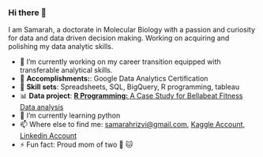 ### Hi there 👋
I am Samarah, a doctorate in Molecular Biology with a passion and curiosity for data and data driven decision making. Working on acquiring and polishing my data analytic skills. 
- 🔭 I’m currently working on my career transition equipped with transferable analytical skills.
- :dart: **Accomplishments:**: Google Data Analytics Certification 
- :wrench: **Skill sets**: Spreadsheets, SQL, BigQuery, R programming, tableau
- :bar_chart: **Data project**:  [**R Programming:** A Case Study for Bellabeat Fitness Data analysis](https://github.com/Samarah90/Google_DataAnalytics_BellaBeat_CaseStudy/tree/main)
- 🌱 I’m currently learning python
- 📫 Where else to find me: samarahrizvi@gmail.com,
                      [Kaggle Account](https://www.kaggle.com/code/samarahrizvi/bellabeat-capstone-project),
                      [Linkedin Account](https://www.linkedin.com/in/samarah-rizvi-0ba926199/)
- ⚡ Fun fact: Proud mom of two :boy: 🐱


<!--
**Samarah90/Samarah90** is a ✨ _special_ ✨ repository because its `README.md` (this file) appears on your GitHub profile.



